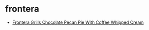 # frontera

 * [Frontera Grills Chocolate Pecan Pie With Coffee Whipped Cream](../index/f/frontera-grills-chocolate-pecan-pie-with-coffee-whipped-cream-395110.json)
